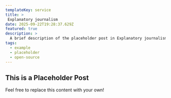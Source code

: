 ```yaml
---
templateKey: service
title: >
 Explanatory journalism
date: 2025-09-22T19:28:37.629Z
featured: true
description: >
  A brief description of the placeholder post in Explanatory journalism blog.
tags:
  - example
  - placeholder
  - open-source
---
```


## This is a Placeholder Post

Feel free to replace this content with your own!
